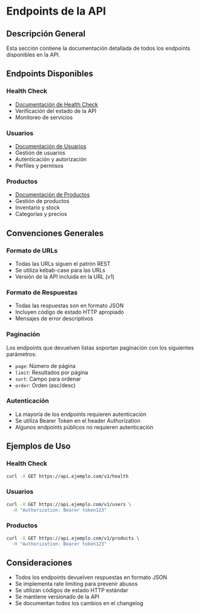 # Endpoints de la API

## Descripción General

Esta sección contiene la documentación detallada de todos los endpoints disponibles en la API.

## Endpoints Disponibles

### Health Check

- [Documentación de Health Check](./health/health.md)
- Verificación del estado de la API
- Monitoreo de servicios

### Usuarios

- [Documentación de Usuarios](./users/users.md)
- Gestión de usuarios
- Autenticación y autorización
- Perfiles y permisos

### Productos

- [Documentación de Productos](./products/products.md)
- Gestión de productos
- Inventario y stock
- Categorías y precios

## Convenciones Generales

### Formato de URLs

- Todas las URLs siguen el patrón REST
- Se utiliza kebab-case para las URLs
- Versión de la API incluida en la URL (v1)

### Formato de Respuestas

- Todas las respuestas son en formato JSON
- Incluyen código de estado HTTP apropiado
- Mensajes de error descriptivos

### Paginación

Los endpoints que devuelven listas soportan paginación con los siguientes parámetros:

- `page`: Número de página
- `limit`: Resultados por página
- `sort`: Campo para ordenar
- `order`: Orden (asc/desc)

### Autenticación

- La mayoría de los endpoints requieren autenticación
- Se utiliza Bearer Token en el header Authorization
- Algunos endpoints públicos no requieren autenticación

## Ejemplos de Uso

### Health Check

```bash
curl -X GET https://api.ejemplo.com/v1/health
```

### Usuarios

```bash
curl -X GET https://api.ejemplo.com/v1/users \
  -H "Authorization: Bearer token123"
```

### Productos

```bash
curl -X GET https://api.ejemplo.com/v1/products \
  -H "Authorization: Bearer token123"
```

## Consideraciones

- Todos los endpoints devuelven respuestas en formato JSON
- Se implementa rate limiting para prevenir abusos
- Se utilizan códigos de estado HTTP estándar
- Se mantiene versionado de la API
- Se documentan todos los cambios en el changelog
